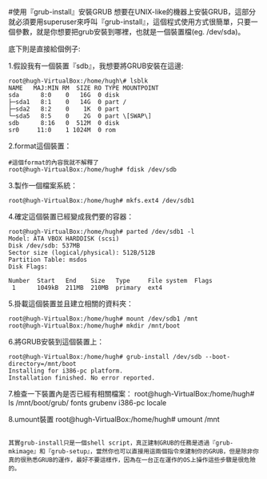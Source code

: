 #使用『grub-install』安裝GRUB
想要在UNIX-like的機器上安裝GRUB，這部分就必須要用superuser來呼叫『grub-install』，這個程式使用方式很簡單，只要一個參數，就是你想要把grub安裝到哪裡，也就是一個裝置檔\(eg. /dev/sda\)。

底下則是直接給個例子:

1.假設我有一個裝置『sdb』，我想要將GRUB安裝在這邊:
```
root@hugh-VirtualBox:/home/hugh\# lsblk
NAME   MAJ:MIN RM  SIZE RO TYPE MOUNTPOINT
sda      8:0    0   16G  0 disk 
├─sda1   8:1    0   14G  0 part /
├─sda2   8:2    0    1K  0 part 
└─sda5   8:5    0    2G  0 part \[SWAP\]
sdb      8:16   0  512M  0 disk 
sr0     11:0    1 1024M  0 rom
```

2.format這個裝置：
```
#這個format的內容我就不解釋了
root@hugh-VirtualBox:/home/hugh# fdisk /dev/sdb 
```

3.製作一個檔案系統：
```
root@hugh-VirtualBox:/home/hugh# mkfs.ext4 /dev/sdb1
```

4.確定這個裝置已經變成我們要的容器：
```
root@hugh-VirtualBox:/home/hugh# parted /dev/sdb1 -l
Model: ATA VBOX HARDDISK (scsi)
Disk /dev/sdb: 537MB
Sector size (logical/physical): 512B/512B
Partition Table: msdos
Disk Flags: 

Number  Start   End    Size   Type     File system  Flags
 1      1049kB  211MB  210MB  primary  ext4
```

5.掛載這個裝置並且建立相關的資料夾：
```
root@hugh-VirtualBox:/home/hugh# mount /dev/sdb1 /mnt
root@hugh-VirtualBox:/home/hugh# mkdir /mnt/boot
```

6.將GRUB安裝到這個裝置上：
```
root@hugh-VirtualBox:/home/hugh# grub-install /dev/sdb --boot-directory=/mnt/boot
Installing for i386-pc platform.
Installation finished. No error reported.
```

7.檢查一下裝置內是否已經有相關檔案：
root@hugh-VirtualBox:/home/hugh# ls /mnt/boot/grub/
fonts  grubenv  i386-pc  locale

8.umount裝置
root@hugh-VirtualBox:/home/hugh# umount /mnt

```

其實grub-install只是一個shell script，真正建制GRUB的任務是透過『grub-mkimage』和『grub-setup』，當然你也可以直接用這兩個指令來建制你的GRUB，但是除非你真的很熟悉GRUB的運作，最好不要這樣作，因為在一台正在運作的OS上操作這些步驟是很危險的。










